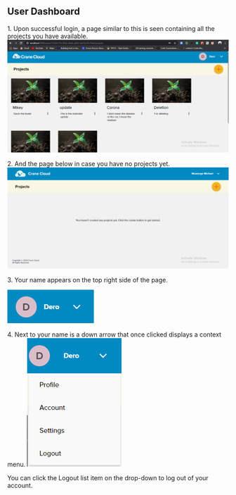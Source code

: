 ## User Dashboard

1\. Upon successful login, a page similar to this is seen containing all the projects you have available.
![](../img/user_projects.png)

2\. And the page below in case you have no projects yet.
    ![](../img/projectsDashboard.png)

3\. Your name appears on the top right side of the page.

![](../img/user_name.png)

4\. Next to your name is a down arrow that once clicked displays a context menu.
  ![](../img/user_dropdown.png)

You can click the Logout list item on the drop-down to log out of your account.